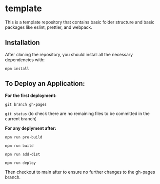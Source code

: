 # template

This is a template repository that contains basic folder structure and basic packages like eslint, prettier, and webpack.

## Installation

After cloning the repository, you should install all the necessary dependencies with:

`npm install`

## To Deploy an Application:

**For the first deployment:**

`git branch gh-pages`

`git status` (to check there are no remaining files to be committed in the current branch)

**For any deplyment after:**

`npm run pre-build`

`npm run build`

`npm run add-dist`

`npm run deploy`

Then checkout to main after to ensure no further changes to the gh-pages branch.
